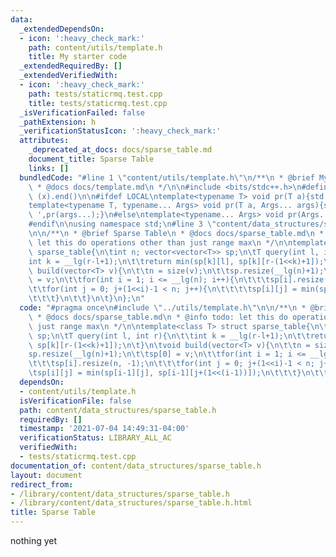 ```yaml
---
data:
  _extendedDependsOn:
  - icon: ':heavy_check_mark:'
    path: content/utils/template.h
    title: My starter code
  _extendedRequiredBy: []
  _extendedVerifiedWith:
  - icon: ':heavy_check_mark:'
    path: tests/staticrmq.test.cpp
    title: tests/staticrmq.test.cpp
  _isVerificationFailed: false
  _pathExtension: h
  _verificationStatusIcon: ':heavy_check_mark:'
  attributes:
    _deprecated_at_docs: docs/sparse_table.md
    document_title: Sparse Table
    links: []
  bundledCode: "#line 1 \"content/utils/template.h\"\n/**\n * @brief My starter code\n\
    \ * @docs docs/template.md\n */\n\n#include <bits/stdc++.h>\n#define all(x) (x).begin(),\
    \ (x).end()\n\n#ifdef LOCAL\ntemplate<typename T> void pr(T a){std::cerr<<a<<std::endl;}\n\
    template<typename T, typename... Args> void pr(T a, Args... args){std::cerr<<a<<'\
    \ ',pr(args...);}\n#else\ntemplate<typename... Args> void pr(Args... args){}\n\
    #endif\n\nusing namespace std;\n#line 3 \"content/data_structures/sparse_table.h\"\
    \n\n/**\n * @brief Sparse Table\n * @docs docs/sparse_table.md\n * @info todo:\
    \ let this do operations other than just range max\n */\n\ntemplate<class T> struct\
    \ sparse_table{\n\tint n; vector<vector<T>> sp;\n\tT query(int l, int r){\n\t\t\
    int k = __lg(r-l+1);\n\t\treturn min(sp[k][l], sp[k][r-(1<<k)+1]);\n\t}\n\tvoid\
    \ build(vector<T> v){\n\t\tn = size(v);\n\t\tsp.resize(__lg(n)+1);\n\t\tsp[0]\
    \ = v;\n\t\tfor(int i = 1; i <= __lg(n); i++){\n\t\t\tsp[i].resize(n, -1);\n\t\
    \t\tfor(int j = 0; j+(1<<i)-1 < n; j++){\n\t\t\t\tsp[i][j] = min(sp[i-1][j], sp[i-1][j+(1<<(i-1))]);\n\
    \t\t\t}\n\t\t}\n\t}\n};\n"
  code: "#pragma once\n#include \"../utils/template.h\"\n\n/**\n * @brief Sparse Table\n\
    \ * @docs docs/sparse_table.md\n * @info todo: let this do operations other than\
    \ just range max\n */\n\ntemplate<class T> struct sparse_table{\n\tint n; vector<vector<T>>\
    \ sp;\n\tT query(int l, int r){\n\t\tint k = __lg(r-l+1);\n\t\treturn min(sp[k][l],\
    \ sp[k][r-(1<<k)+1]);\n\t}\n\tvoid build(vector<T> v){\n\t\tn = size(v);\n\t\t\
    sp.resize(__lg(n)+1);\n\t\tsp[0] = v;\n\t\tfor(int i = 1; i <= __lg(n); i++){\n\
    \t\t\tsp[i].resize(n, -1);\n\t\t\tfor(int j = 0; j+(1<<i)-1 < n; j++){\n\t\t\t\
    \tsp[i][j] = min(sp[i-1][j], sp[i-1][j+(1<<(i-1))]);\n\t\t\t}\n\t\t}\n\t}\n};"
  dependsOn:
  - content/utils/template.h
  isVerificationFile: false
  path: content/data_structures/sparse_table.h
  requiredBy: []
  timestamp: '2021-07-04 14:49:31-04:00'
  verificationStatus: LIBRARY_ALL_AC
  verifiedWith:
  - tests/staticrmq.test.cpp
documentation_of: content/data_structures/sparse_table.h
layout: document
redirect_from:
- /library/content/data_structures/sparse_table.h
- /library/content/data_structures/sparse_table.h.html
title: Sparse Table
---
```

nothing yet
